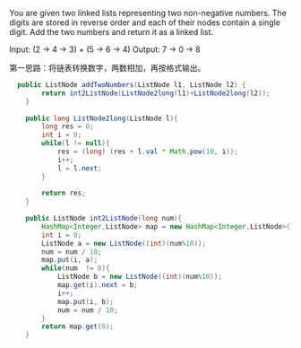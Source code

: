 You are given two linked lists representing two non-negative numbers. The digits are stored in reverse order and each of their nodes contain a single digit. Add the two numbers and return it as a linked list.

Input: (2 -> 4 -> 3) + (5 -> 6 -> 4)
Output: 7 -> 0 -> 8


第一思路：将链表转换数字，两数相加，再按格式输出。
```java
  public ListNode addTwoNumbers(ListNode l1, ListNode l2) {
        return int2ListNode(ListNode2long(l1)+ListNode2long(l2));
    }
    
    public long ListNode2long(ListNode l){
        long res = 0;
        int i = 0;
        while(l != null){
        	res = (long) (res + l.val * Math.pow(10, i));
        	i++;
        	l = l.next;
        }
 	
        return res;
    }
    
    public ListNode int2ListNode(long num){
    	HashMap<Integer,ListNode> map = new HashMap<Integer,ListNode>();
    	int i = 0;
    	ListNode a = new ListNode((int)(num%10));
    	num = num / 10;
    	map.put(i, a);
    	while(num  != 0){  		
    		ListNode b = new ListNode((int)(num%10));
    		map.get(i).next = b;
    		i++;
    		map.put(i, b);
   			num = num / 10;
    	}    	
    	return map.get(0);
    }

```
